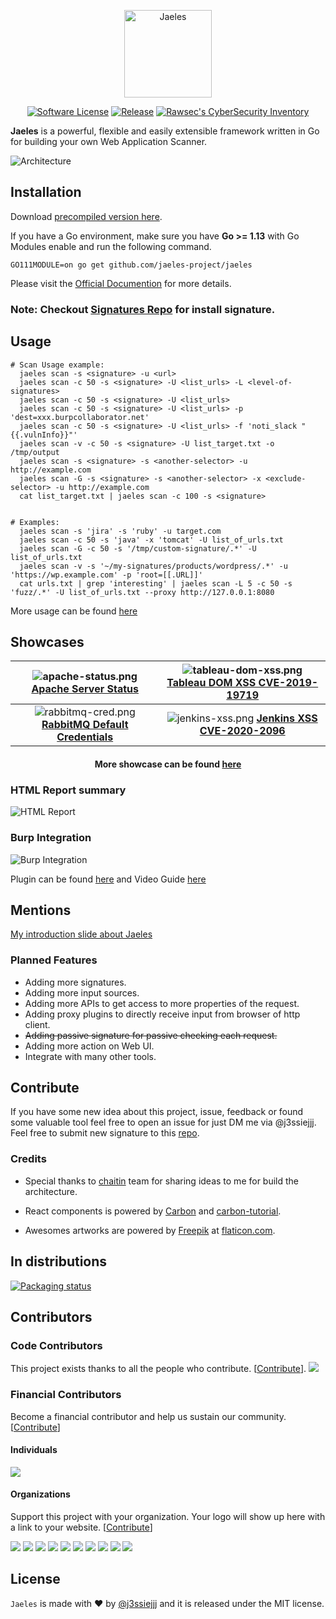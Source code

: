 
<p align="center">
  <img alt="Jaeles" src="https://github.com/jaeles-project/jaeles-plugins/blob/master/assets/jaeles.png?raw=true" height="140" />
  <p align="center">
    <a href=""><img alt="Software License" src="https://img.shields.io/badge/license-MIT-brightgreen.svg?style=flat-square"></a>
    <a href="https://github.com/jaeles-project/jaeles"><img alt="Release" src="https://img.shields.io/badge/version-beta%20v0.9-blue.svg"></a>
    <a href="https://inventory.rawsec.ml/tools.html#Jaeles"><img src="https://inventory.rawsec.ml/img/badges/Rawsec-inventoried-FF5050_flat.svg" alt="Rawsec&#39;s CyberSecurity Inventory"></a>
  </p>
</p>

**Jaeles** is a powerful, flexible and easily extensible framework written in Go for building your own Web Application Scanner.

![Architecture](https://github.com/jaeles-project/jaeles-plugins/blob/master/imgs/jaeles-architecture.png?raw=true)

## Installation
Download [precompiled version here](https://github.com/jaeles-project/jaeles/releases).

If you have a Go environment, make sure you have **Go >= 1.13** with Go Modules enable and run the following command.

```shell
GO111MODULE=on go get github.com/jaeles-project/jaeles
```

Please visit the [Official Documention](https://jaeles-project.github.io/) for more details.

### **Note**: Checkout [Signatures Repo](https://github.com/jaeles-project/jaeles-signatures) for install signature.

## Usage

```shell
# Scan Usage example:
  jaeles scan -s <signature> -u <url>
  jaeles scan -c 50 -s <signature> -U <list_urls> -L <level-of-signatures>
  jaeles scan -c 50 -s <signature> -U <list_urls>
  jaeles scan -c 50 -s <signature> -U <list_urls> -p 'dest=xxx.burpcollaborator.net'
  jaeles scan -c 50 -s <signature> -U <list_urls> -f 'noti_slack "{{.vulnInfo}}"'
  jaeles scan -v -c 50 -s <signature> -U list_target.txt -o /tmp/output
  jaeles scan -s <signature> -s <another-selector> -u http://example.com
  jaeles scan -G -s <signature> -s <another-selector> -x <exclude-selector> -u http://example.com
  cat list_target.txt | jaeles scan -c 100 -s <signature>


# Examples:
  jaeles scan -s 'jira' -s 'ruby' -u target.com
  jaeles scan -c 50 -s 'java' -x 'tomcat' -U list_of_urls.txt
  jaeles scan -G -c 50 -s '/tmp/custom-signature/.*' -U list_of_urls.txt
  jaeles scan -v -s '~/my-signatures/products/wordpress/.*' -u 'https://wp.example.com' -p 'root=[[.URL]]'
  cat urls.txt | grep 'interesting' | jaeles scan -L 5 -c 50 -s 'fuzz/.*' -U list_of_urls.txt --proxy http://127.0.0.1:8080

```

More usage can be found [here](https://jaeles-project.github.io/usage/)

## Showcases

|     ![apache-status.png](https://github.com/jaeles-project/jaeles-plugins/blob/master/imgs/apache-status.png?raw=true) [**Apache Server Status**](https://youtu.be/nkBcIvzi3H4)     | ![tableau-dom-xss.png](https://github.com/jaeles-project/jaeles-plugins/blob/master/imgs/tableau-dom-xss.png?raw=true) [**Tableau DOM XSS CVE-2019-19719**](https://youtu.be/EG7Qmt8kt58) |
|:-----------------------------------------------------------------------------------------------------------------------------------------------------------------------------------:|:-----------------------------------------------------------------------------------------------------------------------------------------------------------------------------------------:|
| ![rabbitmq-cred.png](https://github.com/jaeles-project/jaeles-plugins/blob/master/imgs/rabbitmq-cred.png?raw=true) [**RabbitMQ Default Credentials**](https://youtu.be/ed4n1sCNu3s) |       ![jenkins-xss.png](https://github.com/jaeles-project/jaeles-plugins/blob/master/imgs/jenkins-xss.png?raw=true) [**Jenkins XSS CVE-2020-2096**](https://youtu.be/JfihhEOEWSE)        |

<h4 align='center'> More showcase can be found <a href="https://jaeles-project.github.io/showcases/">here</a></h4>

### HTML Report summary

![HTML Report](https://github.com/jaeles-project/jaeles-plugins/blob/master/assets/jaeles-report.png?raw=true)

### Burp Integration

![Burp Integration](https://github.com/jaeles-project/jaeles-plugins/blob/master/imgs/Burp-Integration.gif?raw=true)

Plugin can be found [here](https://github.com/jaeles-project/jaeles-plugins/blob/master/jaeles-burp.py) and Video Guide [here](https://youtu.be/1lxsYhfTq3M)

## Mentions

[My introduction slide about Jaeles](https://speakerdeck.com/j3ssie/jaeles-the-swiss-army-knife-for-automated-web-application-testing)


### Planned Features

* Adding more signatures.
* Adding more input sources.
* Adding more APIs to get access to more properties of the request.
* Adding proxy plugins to directly receive input from browser of http client.
* ~~Adding passive signature for passive checking each request.~~
* Adding more action on Web UI.
* Integrate with many other tools.

## Contribute

If you have some new idea about this project, issue, feedback or found some valuable tool feel free to open an issue for just DM me via @j3ssiejjj.
Feel free to submit new signature to this [repo](https://github.com/jaeles-project/jaeles-signatures).

### Credits

* Special thanks to [chaitin](https://github.com/chaitin/xray) team for sharing ideas to me for build the architecture.

* React components is powered by [Carbon](https://www.carbondesignsystem.com/) and [carbon-tutorial](https://github.com/carbon-design-system/carbon-tutorial).

* Awesomes artworks are powered by [Freepik](http://freepik.com) at [flaticon.com](http://flaticon.com).

## In distributions

[![Packaging status](https://repology.org/badge/vertical-allrepos/jaeles.svg)](https://repology.org/project/jaeles/versions)

## Contributors

### Code Contributors

This project exists thanks to all the people who contribute. [[Contribute](CONTRIBUTING.md)].
<a href="https://github.com/jaeles-project/jaeles/graphs/contributors"><img src="https://opencollective.com/jaeles-project/contributors.svg?width=890" /></a>

### Financial Contributors

Become a financial contributor and help us sustain our community. [[Contribute](https://opencollective.com/jaeles-project/contribute)]

#### Individuals

<a href="https://opencollective.com/jaeles-project"><img src="https://opencollective.com/jaeles-project/individuals.svg?width=890"></a>

#### Organizations

Support this project with your organization. Your logo will show up here with a link to your website. [[Contribute](https://opencollective.com/jaeles-project/contribute)]

<a href="https://opencollective.com/jaeles-project/organization/0/website"><img src="https://opencollective.com/jaeles-project/organization/0/avatar.svg"></a>
<a href="https://opencollective.com/jaeles-project/organization/1/website"><img src="https://opencollective.com/jaeles-project/organization/1/avatar.svg"></a>
<a href="https://opencollective.com/jaeles-project/organization/2/website"><img src="https://opencollective.com/jaeles-project/organization/2/avatar.svg"></a>
<a href="https://opencollective.com/jaeles-project/organization/3/website"><img src="https://opencollective.com/jaeles-project/organization/3/avatar.svg"></a>
<a href="https://opencollective.com/jaeles-project/organization/4/website"><img src="https://opencollective.com/jaeles-project/organization/4/avatar.svg"></a>
<a href="https://opencollective.com/jaeles-project/organization/5/website"><img src="https://opencollective.com/jaeles-project/organization/5/avatar.svg"></a>
<a href="https://opencollective.com/jaeles-project/organization/6/website"><img src="https://opencollective.com/jaeles-project/organization/6/avatar.svg"></a>
<a href="https://opencollective.com/jaeles-project/organization/7/website"><img src="https://opencollective.com/jaeles-project/organization/7/avatar.svg"></a>
<a href="https://opencollective.com/jaeles-project/organization/8/website"><img src="https://opencollective.com/jaeles-project/organization/8/avatar.svg"></a>
<a href="https://opencollective.com/jaeles-project/organization/9/website"><img src="https://opencollective.com/jaeles-project/organization/9/avatar.svg"></a>

## License

`Jaeles` is made with ♥  by [@j3ssiejjj](https://twitter.com/j3ssiejjj) and it is released under the MIT license.
